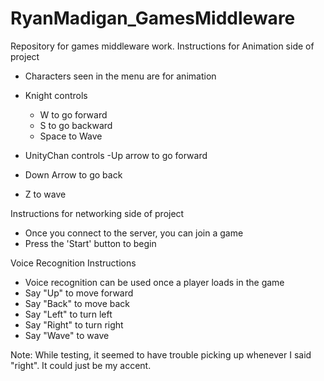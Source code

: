 # RyanMadigan_GamesMiddleware
Repository for games middleware work. 
Instructions for Animation side of project
- Characters seen in the menu are for animation 
- Knight controls
  - W to go forward
  - S to go backward
  - Space to Wave
  
 - UnityChan controls
  -Up arrow to go forward
  - Down Arrow to go back
  - Z to wave
 
 Instructions for networking side of project
 - Once you connect to the server, you can join a game
 - Press the 'Start' button to begin

Voice Recognition Instructions
- Voice recognition can be used once a player loads in the game
- Say "Up" to move forward
- Say "Back" to move back
- Say "Left" to turn left
- Say "Right" to turn right
- Say "Wave" to wave

Note: While testing, it seemed to have trouble picking up whenever I said "right". It could just be my accent. 
